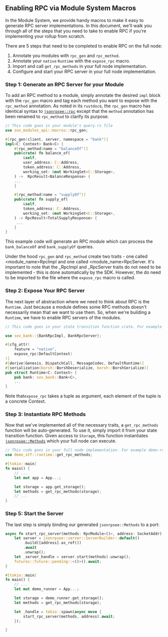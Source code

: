 ## Enabling RPC via Module System Macros

In the Module System, we provide handy macros to make it easy to generate RPC server implementations. In this document,
we'll walk you through all of the steps that you need to take to enable RPC if you're implementing your rollup
from scratch.

There are 5 steps that need to be completed to enable RPC on the full node:

1. Annotate you modules with `rpc_gen` and `rpc_method`.
2. Annotate your `native` `Runtime` with the `expose_rpc` macro.
3. Import and call `get_rpc_methods` in your full node implementation.
4. Configure and start your RPC server in your full node implementation.

### Step 1: Generate an RPC Server for your Module

To add an RPC method to a module, simply annotate the desired `impl` block with the `rpc_gen` macro and tag each
method you want to expose with the `rpc_method` annotation. As noted in its `rustdoc`s, the `rpc_gen` macro
has identical syntax to [`jsonrpsee::rpc`](https://docs.rs/jsonrpsee-proc-macros/0.18.2/jsonrpsee_proc_macros/attr.rpc.html)
except that the `method` annotation has been renamed to `rpc_method` to clarify its purpose.

```rust
// This code goes in your module's query.rs file
use sov_modules_api::macros::rpc_gen;

#[rpc_gen(client, server, namespace = "bank")]
impl<C: Context> Bank<C> {
    #[rpc_method(name = "balanceOf")]
    pub(crate) fn balance_of(
        &self,
        user_address: C::Address,
        token_address: C::Address,
        working_set: &mut WorkingSet<C::Storage>,
    ) ->  RpcResult<BalanceResponse> {
    ...
    }

    #[rpc_method(name = "supplyOf")]
    pub(crate) fn supply_of(
        &self,
        token_address: C::Address,
        working_set: &mut WorkingSet<C::Storage>,
    ) -> RpcResult<TotalSupplyResponse> {
     ...
    }
}
```

This example code will generate an RPC module which can process the `bank_balanceOf` and `bank_supplyOf` queries.

Under the hood `rpc_gen` and `rpc_method` create two traits - one called <module_name>RpcImpl and one called <module_name>RpcServer.
It's important to note that the \_RpcImpl and \_RpcServer traits do not need to be implemented - this is done automatically by the SDK.
However, the do need to be imported to the file where the `expose_rpc` macro is called.

### Step 2: Expose Your RPC Server

The next layer of abstraction where we need to think about RPC is the `Runtime`. Just because a module defines
some RPC methods doesn't necessarily mean that we want to use them. So, when we're building a `Runtime`, we have
to enable RPC servers of the modules.

```rust
// This code goes in your state transition function crate. For example demo-stf/runtime.rs

use sov_bank::{BankRpcImpl, BankRpcServer};

#[cfg_attr(
    feature = "native",
    expose_rpc(DefaultContext)
)]
#[derive(Genesis, DispatchCall, MessageCodec, DefaultRuntime)]
#[serialization(borsh::BorshDeserialize, borsh::BorshSerialize)]
pub struct Runtime<C: Context> {
    pub bank: sov_bank::Bank<C>,
    ...
}
```

Note that`expose_rpc` takes a tuple as argument, each element of the tuple is a concrete Context.

### Step 3: Instantiate RPC Methods

Now that we've implemented all of the necessary traits, a `get_rpc_methods` function will be auto-generated.
To use it, simply import it from your state transition function. Given access to `Storage`, this function instantiates
[`jsonrpsee::Methods`](https://docs.rs/jsonrpsee/latest/jsonrpsee/struct.Methods.html) which your full node can
execute.

```rust
// This code goes in your full node implementation. For example demo-rollup/main.rs
use demo_stf::runtime::get_rpc_methods;

#[tokio::main]
fn main() {
	// ...
    let mut app = App...;

    let storage = app.get_storage();
    let methods = get_rpc_methods(storage);
	// ...
}
```

### Step 5: Start the Server

The last step is simply binding our generated `jsonrpsee::Methods` to a port:

```rust
async fn start_rpc_server(methods: RpcModule<()>, address: SocketAddr) {
    let server = jsonrpsee::server::ServerBuilder::default()
        .build([address].as_ref())
        .await
        .unwrap();
    let _server_handle = server.start(methods).unwrap();
    futures::future::pending::<()>().await;
}

#[tokio::main]
fn main() {
	// ...
    let mut demo_runner = App...;

    let storage = demo_runner.get_storage();
    let methods = get_rpc_methods(storage);

    let _handle = tokio::spawn(async move {
        start_rpc_server(methods, address).await;
    });

}
```
